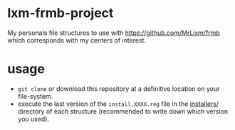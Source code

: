 # lxm-frmb-project

My personals file structures to use with https://github.com/MrLixm/frmb which
corresponds with my centers of interest.

# usage

- `git clone` or download this repository at a definitive location on your file-system.
- execute the last version of the `install.XXXX.reg` file in the [installers/](installers)
  directory of each structure (recommended to write down which version you used).